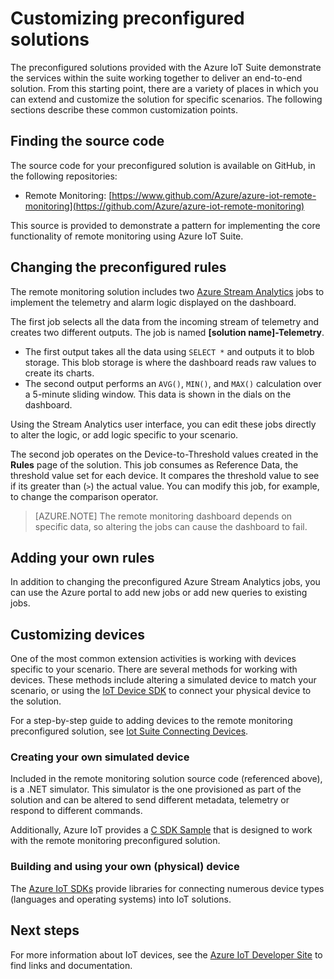 <properties
    pageTitle="Customizing preconfigured solutions | Microsoft Azure"
    description="Provides guidance on how to customize the Azure IoT Suite preconfigured solutions."
    services=""
    documentationCenter=".net"
    authors="stevehob"
    manager="timlt"
    editor=""/>

<tags
     ms.service="na"
     ms.devlang="dotnet"
     ms.topic="article"
     ms.tgt_pltfrm="na"
     ms.workload="na"
     ms.date="09/29/2015"
     ms.author="stevehob"/>

# Customizing preconfigured solutions

The preconfigured solutions provided with the Azure IoT Suite demonstrate the services within the suite working together to deliver an end-to-end solution. From this starting point, there are a variety of places in which you can extend and customize the solution for specific scenarios. The following sections describe these common customization points.

## Finding the source code

The source code for your preconfigured solution is available on GitHub, in the following repositories:

- Remote Monitoring: [https://www.github.com/Azure/azure-iot-remote-monitoring](https://github.com/Azure/azure-iot-remote-monitoring)

This source is provided to demonstrate a pattern for implementing the core functionality of remote monitoring using Azure IoT Suite.

## Changing the preconfigured rules

The remote monitoring solution includes two [Azure Stream Analytics](http://azure.microsoft.com/services/stream-analytics) jobs to implement the telemetry and alarm logic displayed on the dashboard.

The first job selects all the data from the incoming stream of telemetry and creates two different outputs. The job is named **[solution name]-Telemetry**.

- The first output takes all the data using `SELECT *` and outputs it to blob storage. This blob storage is where the dashboard reads raw values to create its charts.
- The second output performs an `AVG()`, `MIN()`, and `MAX()` calculation over a 5-minute sliding window. This data is shown in the dials on the dashboard.

Using the Stream Analytics user interface, you can edit these jobs directly to alter the logic, or add logic specific to your scenario.

The second job operates on the Device-to-Threshold values created in the **Rules** page of the solution. This job consumes as Reference Data, the threshold value set for each device. It compares the threshold value to see if its greater than (`>`) the actual value. You can modify this job, for example, to change the comparison operator.

> [AZURE.NOTE] The remote monitoring dashboard depends on specific data, so altering the jobs can cause the dashboard to fail.

## Adding your own rules

In addition to changing the preconfigured Azure Stream Analytics jobs, you can use the Azure portal to add new jobs or add new queries to existing jobs.

## Customizing devices

One of the most common extension activities is working with devices specific to your scenario. There are several methods for working with devices. These methods include altering a simulated device to match your scenario, or using the [IoT Device SDK][] to connect your physical device to the solution.

For a step-by-step guide to adding devices to the remote monitoring preconfigured solution, see [Iot Suite Connecting Devices](iot-suite-connecting-devices.md).

### Creating your own simulated device

Included in the remote monitoring solution source code (referenced above), is a .NET simulator. This simulator is the one provisioned as part of the solution and can be altered to send different metadata, telemetry or respond to different commands.

Additionally, Azure IoT provides a [C SDK Sample](https://github.com/Azure/azure-iot-sdks/c/serializer/samples/remote_monitoring) that is designed to work with the remote monitoring preconfigured solution.

### Building and using your own (physical) device

The [Azure IoT SDKs](https://github.com/Azure/azure-iot-sdks) provide libraries for connecting numerous device types (languages and operating systems) into IoT solutions.

## Next steps

For more information about IoT devices, see the [Azure IoT Developer Site](http://azure.microsoft.com/develop/iot) to find links and documentation.

[IoT Device SDK]: https://azure.microsoft.com/documentation/articles/iot-hub-sdks-summary/


